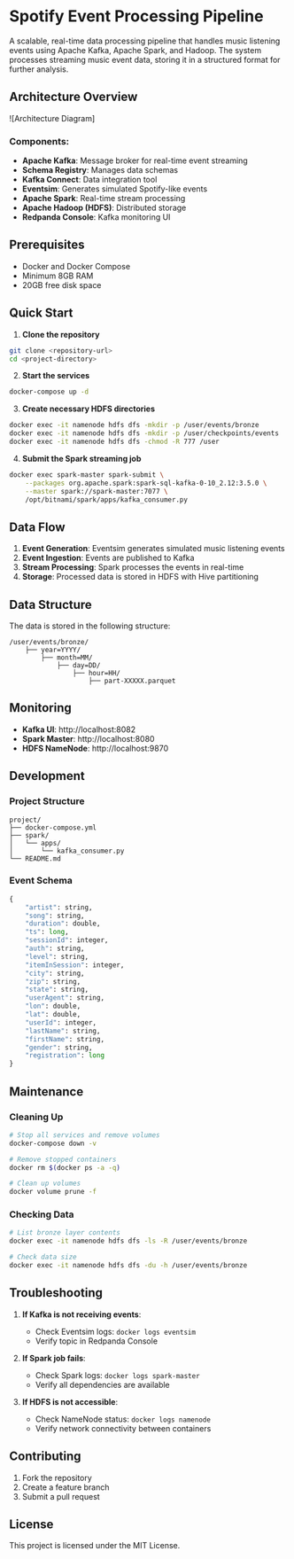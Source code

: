 # Spotify Event Processing Pipeline

A scalable, real-time data processing pipeline that handles music listening events using Apache Kafka, Apache Spark, and Hadoop. The system processes streaming music event data, storing it in a structured format for further analysis.

## Architecture Overview

![Architecture Diagram]

### Components:
- **Apache Kafka**: Message broker for real-time event streaming
- **Schema Registry**: Manages data schemas
- **Kafka Connect**: Data integration tool
- **Eventsim**: Generates simulated Spotify-like events
- **Apache Spark**: Real-time stream processing
- **Apache Hadoop (HDFS)**: Distributed storage
- **Redpanda Console**: Kafka monitoring UI

## Prerequisites

- Docker and Docker Compose
- Minimum 8GB RAM
- 20GB free disk space

## Quick Start

1. **Clone the repository**
```bash
git clone <repository-url>
cd <project-directory>
```

2. **Start the services**
```bash
docker-compose up -d
```

3. **Create necessary HDFS directories**
```bash
docker exec -it namenode hdfs dfs -mkdir -p /user/events/bronze
docker exec -it namenode hdfs dfs -mkdir -p /user/checkpoints/events
docker exec -it namenode hdfs dfs -chmod -R 777 /user
```

4. **Submit the Spark streaming job**
```bash
docker exec spark-master spark-submit \
    --packages org.apache.spark:spark-sql-kafka-0-10_2.12:3.5.0 \
    --master spark://spark-master:7077 \
    /opt/bitnami/spark/apps/kafka_consumer.py
```

## Data Flow

1. **Event Generation**: Eventsim generates simulated music listening events
2. **Event Ingestion**: Events are published to Kafka
3. **Stream Processing**: Spark processes the events in real-time
4. **Storage**: Processed data is stored in HDFS with Hive partitioning

## Data Structure

The data is stored in the following structure:
```
/user/events/bronze/
    ├── year=YYYY/
        ├── month=MM/
            ├── day=DD/
                ├── hour=HH/
                    ├── part-XXXXX.parquet
```

## Monitoring

- **Kafka UI**: http://localhost:8082
- **Spark Master**: http://localhost:8080
- **HDFS NameNode**: http://localhost:9870

## Development

### Project Structure
```
project/
├── docker-compose.yml
├── spark/
│   └── apps/
│       └── kafka_consumer.py
└── README.md
```

### Event Schema
```python
{
    "artist": string,
    "song": string,
    "duration": double,
    "ts": long,
    "sessionId": integer,
    "auth": string,
    "level": string,
    "itemInSession": integer,
    "city": string,
    "zip": string,
    "state": string,
    "userAgent": string,
    "lon": double,
    "lat": double,
    "userId": integer,
    "lastName": string,
    "firstName": string,
    "gender": string,
    "registration": long
}
```

## Maintenance

### Cleaning Up
```bash
# Stop all services and remove volumes
docker-compose down -v

# Remove stopped containers
docker rm $(docker ps -a -q)

# Clean up volumes
docker volume prune -f
```

### Checking Data
```bash
# List bronze layer contents
docker exec -it namenode hdfs dfs -ls -R /user/events/bronze

# Check data size
docker exec -it namenode hdfs dfs -du -h /user/events/bronze
```

## Troubleshooting

1. **If Kafka is not receiving events**:
    - Check Eventsim logs: `docker logs eventsim`
    - Verify topic in Redpanda Console

2. **If Spark job fails**:
    - Check Spark logs: `docker logs spark-master`
    - Verify all dependencies are available

3. **If HDFS is not accessible**:
    - Check NameNode status: `docker logs namenode`
    - Verify network connectivity between containers

## Contributing

1. Fork the repository
2. Create a feature branch
3. Submit a pull request

## License

This project is licensed under the MIT License.